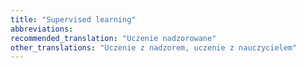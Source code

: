 ```yaml
---
title: "Supervised learning"
abbreviations:
recommended_translation: "Uczenie nadzorowane"
other_translations: "Uczenie z nadzorem, uczenie z nauczycielem"
---
```

